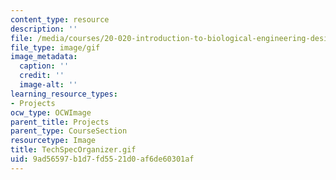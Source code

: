 ```yaml
---
content_type: resource
description: ''
file: /media/courses/20-020-introduction-to-biological-engineering-design-spring-2009/9ad56597b1d7fd5521d0af6de60301af_TechSpecOrganizer.gif
file_type: image/gif
image_metadata:
  caption: ''
  credit: ''
  image-alt: ''
learning_resource_types:
- Projects
ocw_type: OCWImage
parent_title: Projects
parent_type: CourseSection
resourcetype: Image
title: TechSpecOrganizer.gif
uid: 9ad56597-b1d7-fd55-21d0-af6de60301af
---
```

